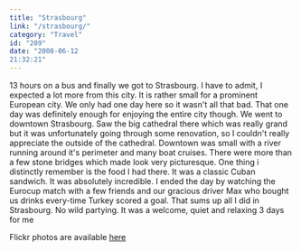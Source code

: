 ```yaml
---
title: "Strasbourg"
link: "/strasbourg/"
category: "Travel"
id: "209"
date: "2008-06-12
21:32:21"
---
```


13 hours on a bus and finally we got to Strasbourg. I have to admit, I expected a lot more from this city. It is rather
small for a prominent European city. We only had one day here so it wasn't all that bad. That one day was definitely
enough for enjoying the entire city though. We went to downtown Strasbourg. Saw the big cathedral there which was really
grand but it was unfortunately going through some renovation, so I couldn't really appreciate the outside of the
cathedral. Downtown was small with a river running around it's perimeter and many boat cruises. There were more than a
few stone bridges which made look very picturesque. One thing i distinctly remember is the food I had there. It was a
classic Cuban sandwich. It was absolutely incredible. I ended the day by watching the Eurocup match with a few friends
and our gracious driver Max who bought us drinks every-time Turkey scored a goal. That sums up all I did in Strasbourg.
No wild partying. It was a welcome, quiet and relaxing 3 days for me

Flickr photos are available [here](https://www.flickr.com/photos/akshayp/sets/72157625260794173/)
